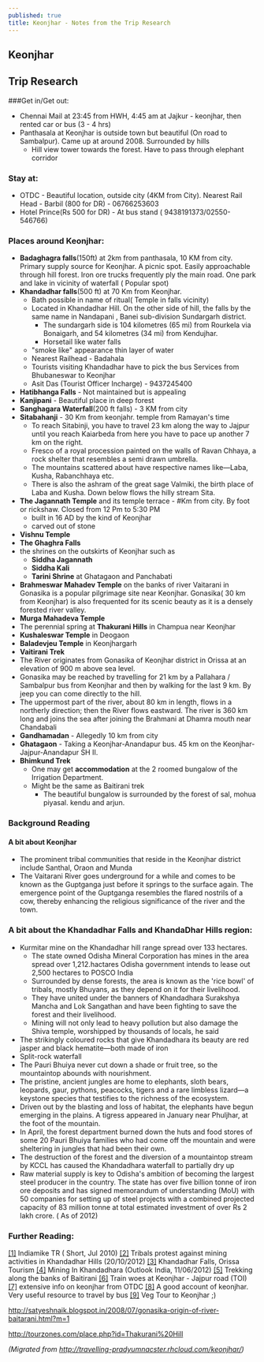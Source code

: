 ```yaml
---
published: true
title: Keonjhar - Notes from the Trip Research
---
```

## Keonjhar
## Trip Research

###Get in/Get out:
* Chennai Mail at 23:45 from HWH, 4:45 am at Jajkur - keonjhar, then rented car or bus (3 - 4 hrs)
* Panthasala at Keonjhar is outside town but beautiful (On road to Sambalpur). Came up at around 2008. Surrounded by hills
	* Hill view tower towards the forest. Have to pass through elephant corridor

### Stay at:
* OTDC - Beautiful location, outside city (4KM from City). Nearest Rail Head - Barbil (800 for DR) - 06766253603
* Hotel Prince(Rs 500 for DR) - At bus stand ( 9438191373/02550-546766)

### Places around Keonjhar:
* **Badaghagra falls**(150ft) at 2km from panthasala, 10 KM from city. Primary supply source for Keonjhar. A picnic spot. Easily approachable through hill forest. Iron ore trucks frequently ply the main road. One park and lake in vicinity of waterfall ( Popular spot)  
* **Khandadhar falls**(500 ft) at 70 Km from Keonjhar.
	* Bath possible in name of ritual( Temple in falls vicinity)
	* Located in Khandadhar Hill. On the other side of hill, the falls by the same name in Nandapani , Banei sub-division Sundargarh district.
		* The sundargarh side is 104 kilometres (65 mi) from Rourkela via Bonaigarh, and 54 kilometres (34 mi) from Kendujhar.
        * Horsetail like water falls
	* "smoke like" appearance thin layer of water
	* Nearest Railhead - Badahala
    * Tourists visiting Khandadhar have to pick the bus Services from Bhubaneswar to Keonjhar
	* Asit Das (Tourist Officer Incharge) - 9437245400
* **Hatibhanga Falls** - Not maintained but is appealing
* **Kanjipani** - Beautiful place in deep forest
* **Sanghagara Waterfall**(200 ft falls) - 3 KM from city
* **Sitabahanji** - 30 Km from keonjahr. temple from Ramayan's time
	* To reach Sitabinji, you have to travel 23 km along the way to Jajpur until you reach Kaiarbeda from here you have to pace up another 7 km on the right.
	* Fresco of a royal procession painted on the walls of Ravan Chhaya, a rock shelter that resembles a semi drawn umbrella.
	* The mountains scattered about have respective names like—Laba, Kusha, Rabanchhaya etc.
	* There is also the ashram of the great sage Valmiki, the birth place of Laba and Kusha. Down below flows the hilly stream Sita.
* **The Jagannath Temple** and its temple terrace - #Km from city. By foot or rickshaw. Closed from 12 Pm to 5:30 PM
	* built in 16 AD by the kind of Keonjhar
	* carved out of stone
* **Vishnu Temple**
* **The Ghaghra Falls**
* the shrines on the outskirts of Keonjhar such as
	* **Siddha Jagannath**
    * **Siddha Kali**
	* **Tarini Shrine** at Ghatagaon and Panchabati
* **Brahmeswar Mahadev Temple** on the banks of river Vaitarani in Gonasika is a popular pilgrimage site near Keonjhar. Gonasika( 30 km from Keonjhar) is also frequented for its scenic beauty as it is a densely forested river valley.
* **Murga Mahadeva Temple**
* The perennial spring at **Thakurani Hills** in Champua near Keonjhar
* **Kushaleswar Temple** in Deogaon
* **Baladevjeu Temple** in Keonjhargarh
* **Vaitirani Trek**
* The River originates from Gonasika of Keonjhar district in Orissa at an elevation of 900 m above sea level.
* Gonasika may be reached by travelling for 21 km by a Pallahara / Sambalpur bus from Keonjhar and then by walking for the last 9 km. By jeep you can come directly to the hill.
* The uppermost part of the river, about 80 km in length, flows in a northerly direction; then the River flows eastward. The river is 360 km long and joins the sea after joining the Brahmani at Dhamra mouth near  Chandabali
* **Gandhamadan** - Allegedly 10 km from city
* **Ghatagaon** - Taking a Keonjhar-Anandapur bus. 45 km on the Keonjhar-Jajpur-Anandapur SH II.
* **Bhimkund Trek**
	* One may get **accommodation** at the 2 roomed bungalow of the Irrigation Department.  
	* Might be the same as Baitirani trek  
		* The beautiful bungalow is surrounded by the forest of sal, mohua piyasal. kendu and arjun.  

### Background Reading
#### A bit about Keonjhar
* The prominent tribal communities that reside in the Keonjhar district include Santhal, Oraon and Munda  
* The Vaitarani River goes underground for a while and comes to be known as the Guptganga just before it springs to the surface again. The emergence point of the Guptganga resembles the flared nostrils of a cow, thereby enhancing the religious significance of the river and the town.  


### A bit about the Khandadhar Falls and KhandaDhar Hills region:
* Kurmitar mine on the Khandadhar hill range spread over 133 hectares.
	* The state owned Odisha Mineral Corporation has mines in the area spread over 1,212.hactares
Odisha government intends to lease out 2,500 hectares to POSCO India
	* Surrounded by dense forests, the area is known as the 'rice bowl' of tribals, mostly Bhuyans, as they depend on it for their livelihood.
	* They have united under the banners of Khandadhara Surakshya Mancha and Lok Sangathan and have been fighting to save the forest and their livelihood.
	* Mining will not only lead to heavy pollution but also damage the Shiva temple, worshipped by thousands of locals, he said
* The strikingly coloured rocks that give Khandadhara its beauty are red jasper and black hematite—both made of iron
* Split-rock waterfall
* The Pauri Bhuiya never cut down a shade or fruit tree, so the mountaintop abounds with nourishment.
* The pristine, ancient jungles are home to elephants, sloth bears, leopards, gaur, pythons, peacocks, tigers and a rare limbless lizard—a keystone species that testifies to the richness of the ecosystem.
* Driven out by the blasting and loss of habitat, the elephants have begun emerging in the plains. A tigress appeared in January near Phuljhar, at the foot of the mountain.
* In April, the forest department burned down the huts and food stores of some 20 Pauri Bhuiya families who had come off the mountain and were sheltering in jungles that had been their own.
* The destruction of the forest and the diversion of a mountaintop stream by KCCL has caused the Khandadhara waterfall to partially dry up
* Raw material supply is key to Odisha's ambition of becoming the largest steel producer in the country. The state has over five billion tonne of iron ore deposits and has signed memorandum of understanding (MoU) with 50 companies for setting up of steel projects with a combined projected capacity of 83 million tonne at total estimated investment of over Rs 2 lakh crore. ( As of 2012)

### Further Reading:
[[1]](http://www.indiamike.com/india/off-the-beaten-trail-in-india-f45/keonjhar-t113952/) Indiamike TR ( Short, Jul 2010) 
[[2]](http://timesofindia.indiatimes.com/city/bhubaneswar/Keonjhar-tribals-up-in-arms-over-mining-plans-in-Khandadhar/articleshow/17013489.cms?referral=PM) Tribals protest against mining activities in Khandadhar Hills (20/10/2012) 
[[3]](http://ordistricts.nic.in/district_profile/travel_and_tourism/tp_details.php?id=128) Khandadhar Falls, Orissa Tourism 
[[4]](http://www.outlookindia.com/article/the-death-of-a-waterfall/281092) Mining In Khandadhara (Outlook India, 11/06/2012) 
[[5]](http://www.indiamike.com/india/odisha-orissa-f33/trekking-along-the-bank-of-the-baitarani-t85295/) Trekking along the banks of Baitirani 
[[6]](http://timesofindia.indiatimes.com/city/bhubaneswar/High-court-moved-again-for-Rajdhani-stop-on-Jajpur-Keonjhar-Road-station/articleshow/16555787.cms) Train woes at Keonjhar - Jajpur road (TOI) 
[[7]](http://kendujhar.nic.in/tourism_culture/tourismcul.htm) extensive info on keonjhar from OTDC 
[[8]](http://ourtravelindia.blogspot.in/2009/09/keonjhar-and-its-surroundings.html) A good account of keonjhar. Very useful resource to travel by bus 
[[9]](http://nitaigaurmantra.blogspot.in/2014/02/for-vaishnavs-visiting-keonjhar.html) Veg Tour to Keonjhar ;)

http://satyeshnaik.blogspot.in/2008/07/gonasika-origin-of-river-baitarani.html?m=1

http://tourzones.com/place.php?id=Thakurani%20Hill

*(Migrated from http://travelling-pradyumnacster.rhcloud.com/keonjhar/)*
